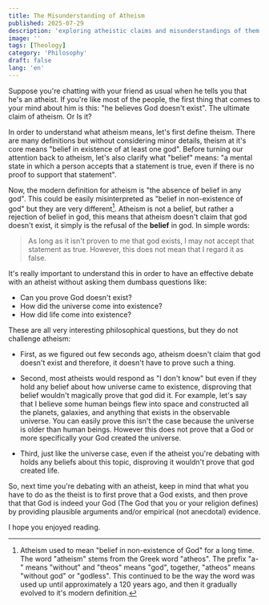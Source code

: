 ```yaml
---
title: The Misunderstanding of Atheism
published: 2025-07-29
description: 'exploring atheistic claims and misunderstandings of them.'
image: ''
tags: [Theology]
category: 'Philosophy'
draft: false 
lang: 'en'
---
```


Suppose you're chatting with your friend as usual when he tells you that he's an atheist. If you're like most of the people, the first thing that comes to your mind about him is this: "he believes God doesn't exist". The ultimate claim of atheism. Or Is it?

In order to understand what atheism means, let's first define theism. There are many definitions but without considering minor details, theism at it's core means "belief in existence of at least one god". Before turning our attention back to atheism, let's also clarify what "belief" means: "a mental state in which a person accepts that a statement is true, even if there is no proof to support that statement".

Now, the modern definition for atheism is "the absence of belief in any god". This could be easily misinterpreted as "belief in non-existence of god" but they are very different[^1]. Atheism is not a belief, but rather a rejection of belief in god, this means that atheism doesn't claim that god doesn't exist, it simply is the refusal of the **belief** in god. In simple words: 

> As long as it isn't proven to me that god exists, I may not accept that statement as true. However, this does not mean that I regard it as false.

It's really important to understand this in order to have an effective debate with an atheist without asking them dumbass questions like:

- Can you prove God doesn't exist?
- How did the universe come into existence?
- How did life come into existence?

These are all very interesting philosophical questions, but they do not challenge atheism:

- First, as we figured out few seconds ago, atheism doesn't claim that god doesn't exist and therefore, it doesn't have to prove such a thing.

- Second, most atheists would respond as "I don't know" but even if they hold any belief about how universe came to existence, disproving that belief wouldn't magically prove that god did it. For example, let's say that I believe some human beings flew into space and constructed all the planets, galaxies, and anything that exists in the observable universe. You can easily prove this isn't the case because the universe is older than human beings. However this does not prove that a God or more specifically your God created the universe.

- Third, just like the universe case, even if the atheist you're debating with holds any beliefs about this topic, disproving it wouldn't prove that god created life. 

So, next time you're debating with an atheist, keep in mind that what you have to do as the theist is to first prove that a God exists, and then prove that that God is indeed your God (The God that you or your religion defines) by providing plausible arguments and/or empirical (not anecdotal) evidence.

I hope you enjoyed reading.

[^1]: Atheism used to mean "belief in non-existence of God" for a long time. The word "atheism" stems from the Greek word "atheos". The prefix "a-" means "without" and "theos" means "god", together, "atheos" means "without god" or "godless". This continued to be the way the word was used up until approximately a 120 years ago, and then it gradually evolved to it's modern definition.  

